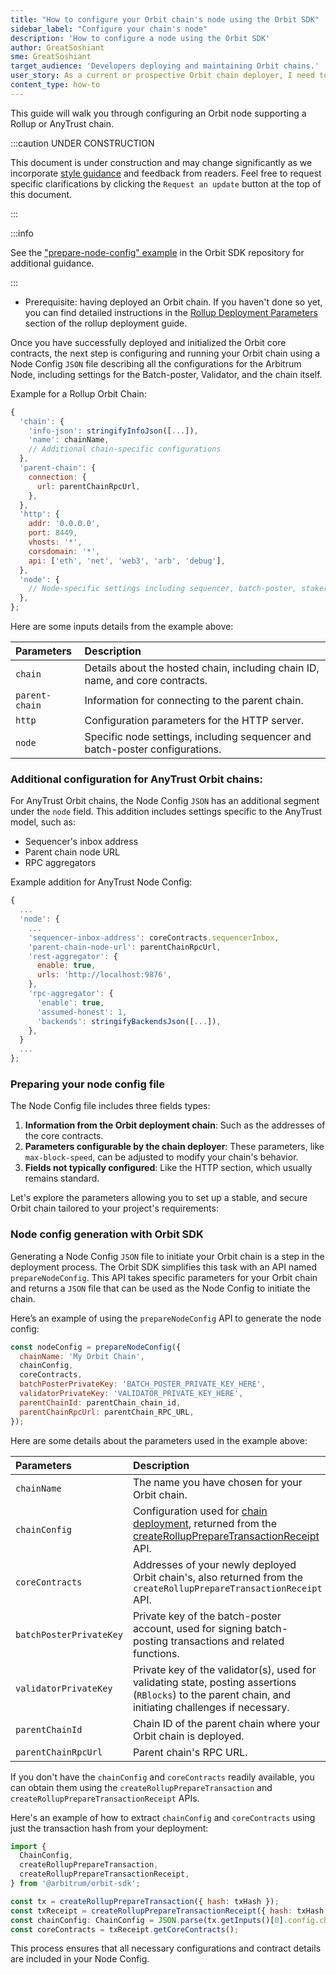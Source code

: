 ```yaml
---
title: "How to configure your Orbit chain's node using the Orbit SDK"
sidebar_label: "Configure your chain's node"
description: 'How to configure a node using the Orbit SDK'
author: GreatSoshiant
sme: GreatSoshiant
target_audience: 'Developers deploying and maintaining Orbit chains.'
user_story: As a current or prospective Orbit chain deployer, I need to understand how to configure a node using the Orbit SDK.
content_type: how-to
---
```


This guide will walk you through configuring an Orbit node supporting a <a data-quicklook-from="arbitrum-rollup-chain">Rollup</a> or <a data-quicklook-from="arbitrum-anytrust-chain">AnyTrust</a> chain.

:::caution UNDER CONSTRUCTION

This document is under construction and may change significantly as we incorporate [style guidance](/for-devs/contribute#document-type-conventions) and feedback from readers. Feel free to request specific clarifications by clicking the `Request an update` button at the top of this document.

:::

:::info

See the ["prepare-node-config" example](https://github.com/OffchainLabs/arbitrum-orbit-sdk/tree/main/examples/prepare-node-config) in the Orbit SDK repository for additional guidance.

:::

- Prerequisite: having deployed an Orbit chain. If you haven't done so yet, you can find detailed instructions in the [Rollup Deployment Parameters](/launch-orbit-chain/03-deploy-an-orbit-chain/02-deploying-rollup-chain.md) section of the rollup deployment guide.

Once you have successfully deployed and initialized the Orbit core contracts, the next step is configuring and running your Orbit chain using a Node Config `JSON` file describing all the configurations for the Arbitrum Node, including settings for the Batch-poster, Validator, and the chain itself.

Example for a Rollup Orbit Chain:

```js
{
  'chain': {
    'info-json': stringifyInfoJson([...]),
    'name': chainName,
    // Additional chain-specific configurations
  },
  'parent-chain': {
    connection: {
      url: parentChainRpcUrl,
    },
  },
  'http': {
    addr: '0.0.0.0',
    port: 8449,
    vhosts: '*',
    corsdomain: '*',
    api: ['eth', 'net', 'web3', 'arb', 'debug'],
  },
  'node': {
    // Node-specific settings including sequencer, batch-poster, staker configurations
  },
};
```

Here are some inputs details from the example above:

| Parameters     | Description                                                                   |
| :------------- | :---------------------------------------------------------------------------- |
| `chain`        | Details about the hosted chain, including chain ID, name, and core contracts. |
| `parent-chain` | Information for connecting to the parent chain.                               |
| `http`         | Configuration parameters for the HTTP server.                                 |
| `node`         | Specific node settings, including sequencer and batch-poster configurations.  |

### Additional configuration for AnyTrust Orbit chains:

For AnyTrust Orbit chains, the Node Config `JSON` has an additional segment under the `node` field. This addition includes settings specific to the AnyTrust model, such as:

- Sequencer's inbox address
- Parent chain node URL
- RPC aggregators

Example addition for AnyTrust Node Config:

```js
{
  ...
  'node': {
    ...
    'sequencer-inbox-address': coreContracts.sequencerInbox,
    'parent-chain-node-url': parentChainRpcUrl,
    'rest-aggregator': {
      enable: true,
      urls: 'http://localhost:9876',
    },
    'rpc-aggregator': {
      'enable': true,
      'assumed-honest': 1,
      'backends': stringifyBackendsJson([...]),
    },
  }
  ...
};
```

### Preparing your node config file

The Node Config file includes three fields types:

1. **Information from the Orbit deployment chain**: Such as the addresses of the core contracts.
2. **Parameters configurable by the chain deployer**: These parameters, like `max-block-speed`, can be adjusted to modify your chain's behavior.
3. **Fields not typically configured**: Like the HTTP section, which usually remains standard.

Let's explore the parameters allowing you to set up a stable, and secure Orbit chain tailored to your project's requirements:

### Node config generation with Orbit SDK

Generating a Node Config `JSON` file to initiate your Orbit chain is a step in the deployment process. The Orbit SDK simplifies this task with an API named `prepareNodeConfig`. This API takes specific parameters for your Orbit chain and returns a `JSON` file that can be used as the Node Config to initiate the chain.

Here’s an example of using the `prepareNodeConfig` API to generate the node config:

```js
const nodeConfig = prepareNodeConfig({
  chainName: 'My Orbit Chain',
  chainConfig,
  coreContracts,
  batchPosterPrivateKey: 'BATCH_POSTER_PRIVATE_KEY_HERE',
  validatorPrivateKey: 'VALIDATOR_PRIVATE_KEY_HERE',
  parentChainId: parentChain_chain_id,
  parentChainRpcUrl: parentChain_RPC_URL,
});
```

Here are some details about the parameters used in the example above:

| Parameters                | Description                                                                                                                                                                                                                                                                                                             |
| :------------------------ | :---------------------------------------------------------------------------------------------------------------------------------------------------------------------------------------------------------------------------------------------------------------------------------------------------------------------- |
| `chainName`               | The name you have chosen for your Orbit chain.                                                                                                                                                                                                                                                                          |
| `chainConfig`             | Configuration used for [chain deployment](/launch-orbit-chain/03-deploy-an-orbit-chain/02-deploying-rollup-chain.md#4-chainconfig), returned from the [createRollupPrepareTransactionReceipt](/launch-orbit-chain/03-deploy-an-orbit-chain/02-deploying-rollup-chain.md#createrolluppreparetransactionrequest-api) API. |
| `coreContracts`           | Addresses of your newly deployed Orbit chain's, also returned from the `createRollupPrepareTransactionReceipt` API.                                                                                                                                                                                                     |
| `batchPosterPrivateKey  ` | Private key of the batch-poster account, used for signing batch-posting transactions and related functions.                                                                                                                                                                                                             |
| `validatorPrivateKey`     | Private key of the validator(s), used for validating state, posting assertions (`RBlocks`) to the parent chain, and initiating challenges if necessary.                                                                                                                                                              |
| `parentChainId`           | Chain ID of the parent chain where your Orbit chain is deployed.                                                                                                                                                                                                                                                        |
| `parentChainRpcUrl`       | Parent chain's RPC URL.                                                                                                                                                                                                                                                                                                 |

If you don't have the `chainConfig` and `coreContracts` readily available, you can obtain them using the `createRollupPrepareTransaction` and `createRollupPrepareTransactionReceipt` APIs.

Here's an example of how to extract `chainConfig` and `coreContracts` using just the transaction hash from your deployment:

```js
import {
  ChainConfig,
  createRollupPrepareTransaction,
  createRollupPrepareTransactionReceipt,
} from '@arbitrum/orbit-sdk';

const tx = createRollupPrepareTransaction({ hash: txHash });
const txReceipt = createRollupPrepareTransactionReceipt({ hash: txHash });
const chainConfig: ChainConfig = JSON.parse(tx.getInputs()[0].config.chainConfig);
const coreContracts = txReceipt.getCoreContracts();
```

This process ensures that all necessary configurations and contract details are included in your Node Config.
